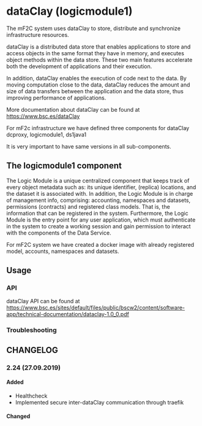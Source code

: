# dataClay (logicmodule1)

The mF2C system uses dataClay to store, distribute and synchronize infrastructure resources.

dataClay is a distributed data store that enables applications to store and access objects in the same format they have in memory, and executes object methods within the data store. These two main features accelerate both the development of applications and their execution. 

In addition, dataClay enables the execution of code next to the data. By moving computation close to the data, dataClay reduces the amount and size of data transfers between the application and the data store, thus improving performance of applications.

More documentation about dataClay can be found at 
<https://www.bsc.es/dataClay>

For mF2c infrastructure we have defined three components for dataClay dcproxy, logicmodule1, ds1java1

It is very important to have same versions in all sub-components.

## The logicmodule1 component

The Logic Module is a unique centralized component that keeps track of every object metadata such as: its unique identifier, (replica) locations, and the dataset it is associated with.
In addition, the Logic Module is in charge of management info, comprising: accounting, namespaces and datasets, permissions (contracts) and registered class models. That is, the information that can be registered in the system.
Furthermore, the Logic Module is the entry point for any user application, which must authenticate in the system to create a working session and gain permission to interact with the components of the Data Service.

For mF2C system we have created a docker image with already registered model, accounts, namespaces and datasets. 

## Usage

### API

dataClay API can be found at
<https://www.bsc.es/sites/default/files/public/bscw2/content/software-app/technical-documentation/dataclay-1.0_0.pdf>

### Troubleshooting

## CHANGELOG

### 2.24 (27.09.2019)

#### Added

 - Healthcheck
 - Implemented secure inter-dataClay communication through traefik

#### Changed







